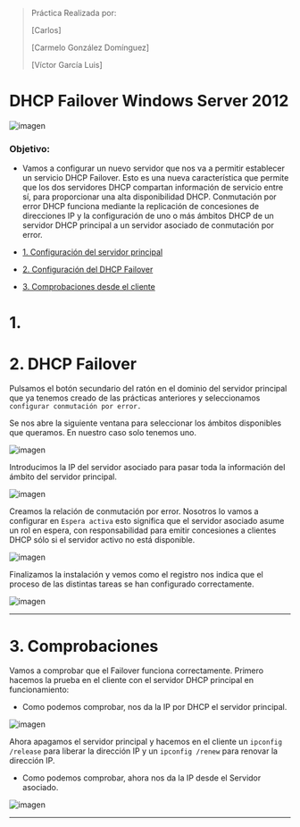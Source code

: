 ﻿
>Práctica Realizada por:
>
>[Carlos]
>
>[Carmelo González Domínguez]
>
>[Víctor García Luis]

# DHCP Failover Windows Server 2012

![imagen](img/01.png)

### Objetivo:

+ Vamos a configurar un nuevo servidor que nos va a permitir establecer un servicio DHCP Failover. Esto es una nueva característica que permite que los dos servidores DHCP compartan información de servicio entre sí, para proporcionar una alta disponibilidad DHCP.
Conmutación por error DHCP funciona mediante la replicación de concesiones de direcciones IP y la configuración de uno o más ámbitos DHCP de un servidor DHCP principal a un servidor asociado de conmutación por error.

- [1. Configuración del servidor principal](#1)

- [2. Configuración del DHCP Failover](#2)

- [3. Comprobaciones desde el cliente](#3)

# 1.                  <a name="1"></a>

# 2. DHCP Failover<a name="2"></a>

Pulsamos el botón secundario del ratón en el dominio del servidor principal que ya tenemos creado de las prácticas anteriores y seleccionamos `configurar conmutación por error.`

Se nos abre la siguiente ventana para seleccionar los ámbitos disponibles que queramos. En nuestro caso solo tenemos uno.

![imagen](img/amb2_conf_error.png)

Introducimos la IP del servidor asociado para pasar toda la información del ámbito del servidor principal.

![imagen](img/add_S2_Conm.png)

Creamos la relación de conmutación por error. Nosotros lo vamos a configurar en `Espera activa` esto significa que el servidor asociado asume un rol en espera, con responsabilidad para emitir concesiones a clientes DHCP sólo si el servidor activo no está disponible.

![imagen](img/failover_conf.png)

Finalizamos la instalación y vemos como el registro nos indica que el proceso de las distintas tareas se han configurado correctamente.

![imagen](img/conf_conm.png)

---

# 3. Comprobaciones<a name="3"></a>

Vamos a comprobar que el Failover funciona correctamente. Primero hacemos la prueba en el cliente con el servidor DHCP principal en funcionamiento:

+ Como podemos comprobar, nos da la IP por DHCP el servidor principal.

![imagen](img/dhcp_server_1.png)

Ahora apagamos el servidor principal y hacemos en el cliente un `ipconfig /release` para liberar la dirección IP y un `ipconfig /renew` para renovar la dirección IP.

+ Como podemos comprobar, ahora nos da la IP desde el Servidor asociado.

![imagen](img/2_servidor_dhcp.png)

---
